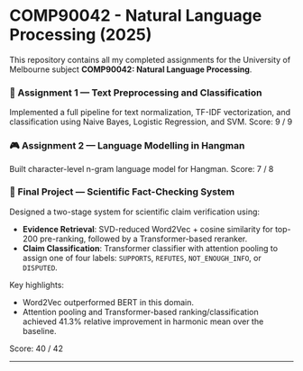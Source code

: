 # COMP90042 - Natural Language Processing (2025)

This repository contains all my completed assignments for the University of Melbourne subject **COMP90042: Natural Language Processing**.

### 🧹 Assignment 1 — Text Preprocessing and Classification
Implemented a full pipeline for text normalization, TF-IDF vectorization, and classification using Naive Bayes, Logistic Regression, and SVM.  Score: 9 / 9

### 🎮 Assignment 2 — Language Modelling in Hangman
Built character-level n-gram language model for Hangman. Score: 7 / 8

### 🧠 Final Project — Scientific Fact-Checking System
Designed a two-stage system for scientific claim verification using:

- **Evidence Retrieval**: SVD-reduced Word2Vec + cosine similarity for top-200 pre-ranking, followed by a Transformer-based reranker.
- **Claim Classification**: Transformer classifier with attention pooling to assign one of four labels: `SUPPORTS`, `REFUTES`, `NOT_ENOUGH_INFO`, or `DISPUTED`.

Key highlights:

- Word2Vec outperformed BERT in this domain.
- Attention pooling and Transformer-based ranking/classification achieved 41.3% relative improvement in harmonic mean over the baseline.

Score: 40 / 42

---




